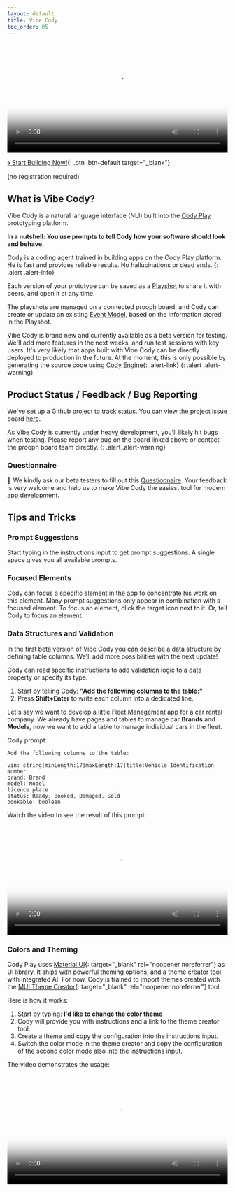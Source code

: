 ```yaml
---
layout: default
title: Vibe Cody
toc_order: 05
---
```


<div class="video-container">
    <video style="width: 100%" controls poster="{{site.baseUrl}}/assets/video/vibe-cody/Vibe_Cody.png">
        <source src="{{site.baseUrl}}/assets/video/vibe-cody/vibe-cody-walk-through.webm">
    </video>
</div>

[:cyclone: Start Building Now!](https://free.prooph-board.com/inspectio/boards/import/https%3A%2F%2Fraw.githubusercontent.com%2Fproophboard%2Fexample-boards%2Frefs%2Fheads%2Fmain%2FVibe%2520Cody.xml){: .btn .btn-default target="_blank"}

(no registration required)

## What is Vibe Cody?

Vibe Cody is a natural language interface (NLI) built into the [Cody Play]({{site.baseUrl}}/cody_play/a-playground-for-your-design) prototyping platform.

**In a nutshell: You use prompts to tell Cody how your software should look and behave.**

Cody is a coding agent trained in building apps on the Cody Play platform. He is fast and provides reliable results. No hallucinations or dead ends.
{: .alert .alert-info}

Each version of your prototype can be saved as a [Playshot]({{site.baseUrl}}/cody_play/playshots) to share it with peers, and open it at any time.

The playshots are managed on a connected prooph board, and Cody can create or update an existing [Event Model]({{site.baseUrl}}/event_modeling/event-modeling-on-prooph-board), based on the information stored in the Playshot.

Vibe Cody is brand new and currently available as a beta version for testing. We'll add more features in the next weeks, and run test sessions with key users.
It's very likely that apps built with Vibe Cody can be directly deployed to production in the future. At the moment, this is only possible by generating the source code using [Cody Engine]({{site.baseUrl}}/cody/introduction){: .alert-link}
{: .alert .alert-warning}

## Product Status / Feedback / Bug Reporting

We've set up a Github project to track status. You can view the project issue board [here](https://github.com/orgs/proophboard/projects/5).

As Vibe Cody is currently under heavy development, you'll likely hit bugs when testing. Please report any bug on the board linked above or contact the prooph board team directly.
{: .alert .alert-warning}

### Questionnaire 

🙏 We kindly ask our beta testers to fill out this [Questionnaire](https://form.typeform.com/to/DeIBJyvD). 
Your feedback is very welcome and help us to make Vibe Cody the easiest tool for modern app development.

## Tips and Tricks

### Prompt Suggestions

Start typing in the instructions input to get prompt suggestions. A single space gives you all available prompts.

### Focused Elements

Cody can focus a specific element in the app to concentrate his work on this element. Many prompt suggestions only appear in combination with a focused element.
To focus an element, click the target icon next to it. Or, tell Cody to focus an element.

### Data Structures and Validation

In the first beta version of Vibe Cody you can describe a data structure by defining table columns. We'll add more possibilities with the next update!

Cody can read specific instructions to add validation logic to a data property or specify its type.

1. Start by telling Cody: **"Add the following columns to the table:"**
2. Press **Shift+Enter** to write each column into a dedicated line.

Let's say we want to develop a little Fleet Management app for a car rental company.
We already have pages and tables to manage car **Brands** and **Models**, now we want to add a table to manage individual cars in the fleet.

Cody prompt:

```text
Add the following columns to the table:

vin: string|minLength:17|maxLength:17|title:Vehicle Identification Number
brand: Brand
model: Model
licence plate
status: Ready, Booked, Damaged, Sold
bookable: boolean
```

Watch the video to see the result of this prompt:

<div class="video-container">
    <video style="width: 100%" controls poster="{{site.baseUrl}}/assets/video/vibe-cody/Vibe_Cody.png">
        <source src="{{site.baseUrl}}/assets/video/vibe-cody/vibe-cody-fleet-mgmt.webm">
    </video>
</div>

### Colors and Theming

Cody Play uses [Material UI](https://mui.com/){: target="_blank" rel="noopener noreferrer"} as UI library. It ships with powerful theming options, and a theme creator tool with integrated AI.
For now, Cody is trained to import themes created with the [MUI Theme Creator](https://muiv6-theme-creator.web.app/?tab=preview){: target="_blank" rel="noopener noreferrer"} tool.

Here is how it works:

1. Start by typing: **I'd like to change the color theme**
2. Cody will provide you with instructions and a link to the theme creator tool.
3. Create a theme and copy the configuration into the instructions input.
4. Switch the color mode in the theme creator and copy the configuration of the second color mode also into the instructions input.

The video demonstrates the usage:

<div class="video-container">
    <video style="width: 100%" controls poster="{{site.baseUrl}}/assets/video/vibe-cody/Vibe_Cody.png">
        <source src="{{site.baseUrl}}/assets/video/vibe-cody/vibe-cody-theming.webm">
    </video>
</div>


